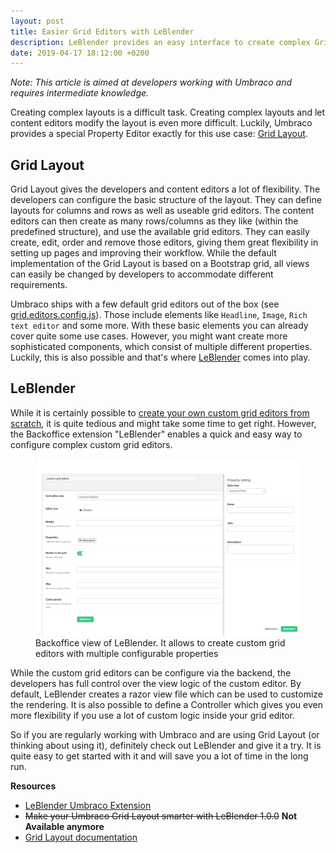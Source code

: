 ```yaml
---
layout: post
title: Easier Grid Editors with LeBlender
description: LeBlender provides an easy interface to create complex Grid Editors for Umbraco
date: 2019-04-17 18:12:00 +0200
---
```


*Note: This article is aimed at developers working with Umbraco and requires intermediate knowledge.*

Creating complex layouts is a difficult task. Creating complex layouts and let content editors modify the layout is even more difficult. Luckily, Umbraco provides a special Property Editor exactly for this use case: [Grid Layout](https://our.umbraco.com/documentation/getting-started/backoffice/property-editors/built-in-property-editors/grid-layout).

## Grid Layout

Grid Layout gives the developers and content editors a lot of flexibility. The developers can configure the basic structure of the layout. They can define layouts for columns and rows as well as useable grid editors. The content editors can then create as many rows/columns as they like (within the predefined structure), and use the available grid editors. They can easily create, edit, order and remove those editors, giving them great flexibility in setting up pages and improving their workflow. While the default implementation of the Grid Layout is based on a Bootstrap grid, all views can easily be changed by developers to accommodate different requirements.

Umbraco ships with a few default grid editors out of the box (see [grid.editors.config.js](https://github.com/umbraco/Umbraco-CMS/blob/v8/dev/src/Umbraco.Web.UI.Client/src/config/grid.editors.config.js)). Those include elements like `Headline`, `Image`, `Rich text editor` and some more. With these basic elements you can already cover quite some use cases. However, you might want create more sophisticated components, which consist of multiple different properties. Luckily, this is also possible and that's where [LeBlender](https://our.umbraco.com/packages/backoffice-extensions/leblender/) comes into play.

## LeBlender

While it is certainly possible to [create your own custom grid editors from scratch](https://our.umbraco.com/documentation/getting-started/backoffice/property-editors/built-in-property-editors/grid-layout/Build-Your-Own-Editor), it is quite tedious and might take some time to get right. However, the Backoffice extension "LeBlender" enables a quick and easy way to configure complex custom grid editors.

<figure>
    <img src="/assets/images/leblender.png" alt="Backoffice view of LeBlender. It allows to create custom grid editors with multiple configurable properties">
    <figcaption class="c-caption">Backoffice view of LeBlender. It allows to create custom grid editors with multiple configurable properties</figcaption>
</figure>

While the custom grid editors can be configure via the backend, the developers has full control over the view logic of the custom editor. By default, LeBlender creates a razor view file which can be used to customize the rendering. It is also possible to define a Controller which gives you even more flexibility if you use a lot of custom logic inside your grid editor.

So if you are regularly working with Umbraco and are using Grid Layout (or thinking about using it), definitely check out LeBlender and give it a try. It is quite easy to get started with it and will save you a lot of time in the long run.

**Resources**
* [LeBlender Umbraco Extension](https://our.umbraco.com/packages/backoffice-extensions/leblender/)
* ~~Make your Umbraco Grid Layout smarter with LeBlender 1.0.0~~ **Not Available anymore**
* [Grid Layout documentation](https://our.umbraco.com/documentation/getting-started/backoffice/property-editors/built-in-property-editors/grid-layout)